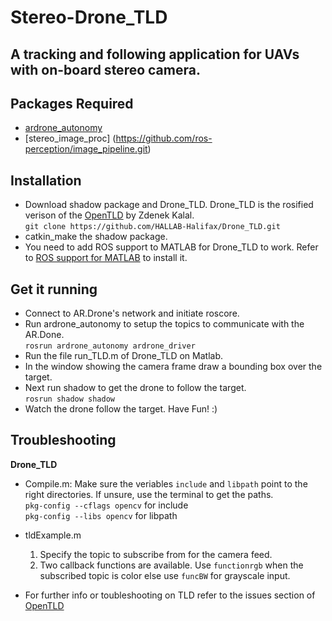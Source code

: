 # Stereo-Drone_TLD

## A tracking and following application for UAVs with on-board stereo camera.

## Packages Required
- [ardrone_autonomy](https://github.com/AutonomyLab/ardrone_autonomy)
- [stereo_image_proc] (https://github.com/ros-perception/image_pipeline.git)

## Installation
- Download shadow package and Drone_TLD. Drone_TLD is the rosified verison of the [OpenTLD](https://github.com/zk00006/OpenTLD) by Zdenek Kalal.   
`git clone https://github.com/HALLAB-Halifax/Drone_TLD.git`
- catkin_make the shadow package.
- You need to add ROS support to MATLAB for Drone_TLD to work. Refer to [ROS support for MATLAB](http://www.mathworks.com/hardware-support/robot-operating-system.html?refresh=true) to install it.

## Get it running
- Connect to AR.Drone's network and initiate roscore.
- Run ardrone_autonomy to setup the topics to communicate with the AR.Done.  
`rosrun ardrone_autonomy ardrone_driver`
- Run the file run_TLD.m of Drone_TLD on Matlab.
- In the window showing the camera frame draw a bounding box over the target.
- Next run shadow to get the drone to follow the target.   
`rosrun shadow shadow`
- Watch the drone follow the target. Have Fun! :)
 
## Troubleshooting

**Drone_TLD**

- Compile.m: Make sure the veriables `include` and `libpath` point to the right directories. If unsure, use the terminal to get the paths.  
`pkg-config --cflags opencv` for include   
`pkg-config --libs opencv` for libpath
	
- tldExample.m  
	1) Specify the topic to subscribe from for the camera feed.  
	2) Two callback functions are available. Use `functionrgb` when the subscribed topic is color else use `funcBW` for grayscale input.

- For further info or toubleshooting on TLD refer to the issues section of [OpenTLD](https://github.com/zk00006/OpenTLD)
